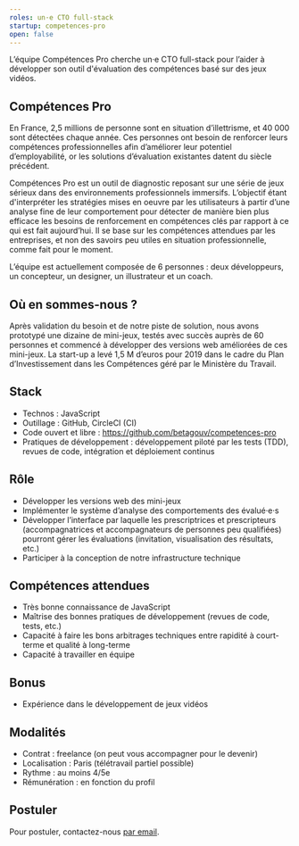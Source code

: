 ```yaml
---
roles: un·e CTO full-stack
startup: competences-pro
open: false
---
```


L’équipe Compétences Pro cherche un·e CTO full-stack pour l’aider à développer son outil d'évaluation des compétences basé sur des jeux vidéos.

<!--more-->

## Compétences Pro

En France, 2,5 millions de personne sont en situation d’illettrisme, et 40 000 sont détectées chaque année. Ces personnes ont besoin de renforcer leurs compétences professionnelles afin d’améliorer leur potentiel d’employabilité, or les solutions d’évaluation existantes datent du siècle précédent.

Compétences Pro est un outil de diagnostic reposant sur une série de jeux sérieux dans des environnements professionnels immersifs. L’objectif étant d'interpréter les stratégies mises en oeuvre par les utilisateurs à partir d’une analyse fine de leur comportement pour détecter de manière bien plus efficace les besoins de renforcement en compétences clés par rapport à ce qui est fait aujourd’hui. Il se base sur les compétences attendues par les entreprises, et non des savoirs peu utiles en situation professionnelle, comme fait pour le moment.

L’équipe est actuellement composée de 6 personnes : deux développeurs, un concepteur, un designer, un illustrateur et un coach.

## Où en sommes-nous ?

Après validation du besoin et de notre piste de solution, nous avons prototypé une dizaine de mini-jeux, testés avec succès auprès de 60 personnes et commencé à développer des versions web améliorées de ces mini-jeux. La start-up a levé 1,5 M d’euros pour 2019 dans le cadre du Plan d’Investissement dans les Compétences géré par le Ministère du Travail.

## Stack

- Technos : JavaScript
- Outillage : GitHub, CircleCI (CI)
- Code ouvert et libre : https://github.com/betagouv/competences-pro
- Pratiques de développement : développement piloté par les tests (TDD), revues de code, intégration et déploiement continus

## Rôle

- Développer les versions web des mini-jeux
- Implémenter le système d’analyse des comportements des évalué·e·s
- Développer l’interface par laquelle les prescriptrices et prescripteurs (accompagnatrices et accompagnateurs de personnes peu qualifiées) pourront gérer les évaluations (invitation, visualisation des résultats, etc.)
- Participer à la conception de notre infrastructure technique

## Compétences attendues

- Très bonne connaissance de JavaScript
- Maîtrise des bonnes pratiques de développement (revues de code, tests, etc.)
- Capacité à faire les bons arbitrages techniques entre rapidité à court-terme et qualité à long-terme
- Capacité à travailler en équipe

## Bonus

- Expérience dans le développement de jeux vidéos

## Modalités

- Contrat : freelance (on peut vous accompagner pour le devenir)
- Localisation : Paris (télétravail partiel possible)
- Rythme : au moins 4/5e
- Rémunération : en fonction du profil

## Postuler

Pour postuler, contactez-nous [par email](mailto:emmanuel.gaillot@beta.gouv.fr).
